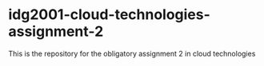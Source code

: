 # idg2001-cloud-technologies-assignment-2
This is the repository for the obligatory assignment 2 in cloud technologies
